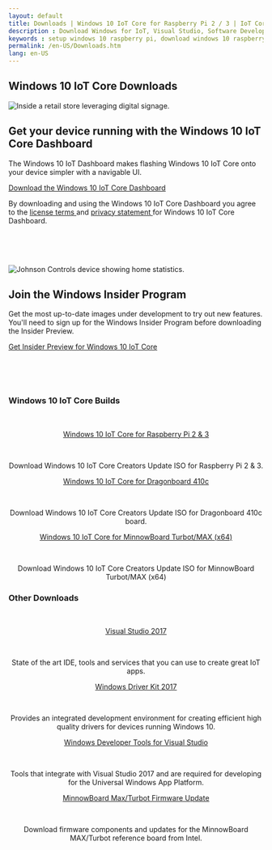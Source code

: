 ```yaml
---
layout: default
title: Downloads | Windows 10 IoT Core for Raspberry Pi 2 / 3 | IoT Core Dashboard
description : Download Windows for IoT, Visual Studio, Software Development Kits or any of the other tools available on this page to get started developing for the Internet of Things today! 
keywords : setup windows 10 raspberry pi, download windows 10 raspberry pi 2, download windows 10 raspberry pi 3, setup windows 10 dragonboard, setup windows 10 minnowboard max, windows 10 developer program, windows 10 iot core, internet of things, iot, download windows 10 iot core 
permalink: /en-US/Downloads.htm
lang: en-US
---
```


<section>
    <div data-grid="col-12" class="x-type-center m-content-placement">
        <div id="heading">
            <h1 class="c-heading-1">Windows 10 IoT Core Downloads</h1>
            <!--<p class="c-subheading-1">The operating system built for your Internet of Things</p>-->
        </div>
    </div>
</section>

<section class="m-feature f-align-left">
    <picture>
        <source srcset="{{site.baseurl}}/Resources/images/Homepage/MARKETING-800x450.jpg" media="(min-width: 1400px)">
        <source srcset="{{site.baseurl}}/Resources/images/Homepage/MARKETING-630x472.jpg" media="(min-width: 1084px)">
        <source srcset="{{site.baseurl}}/Resources/images/Homepage/MARKETING-542x406.jpg" media="(min-width: 768px)">
        <source srcset="{{site.baseurl}}/Resources/images/Homepage/MARKETING-767x288.jpg" media="(min-width: 540px)">
        <source srcset="{{site.baseurl}}/Resources/images/Homepage/MARKETING-539x201.jpg" media="(min-width:0)">
        <img srcset="{{site.baseurl}}/Resources/images/Homepage/MARKETING-630x472.jpg" src="{{site.baseurl}}/Resources/images/Homepage/MARKETING-630x472.jpg" alt="Inside a retail store leveraging digital signage.">
    </picture>
    <div>
        <h2 class="c-heading">Get your device running with the Windows 10 IoT Core Dashboard</h2>
        <p class="c-paragraph">The Windows 10 IoT Dashboard makes flashing Windows 10 IoT Core onto your device simpler with a navigable UI. </p>
        <a href="http://go.microsoft.com/fwlink/?LinkID=708576" class="c-call-to-action c-glyph">
            <span>Download the Windows 10 IoT Core Dashboard</span>
        </a>
    <p>By downloading and using the Windows 10 IoT Core Dashboard you agree to the <a href="http://go.microsoft.com/fwlink/?LinkID=703960&amp;clcid=0x4809"> license terms </a> and <a href="http://go.microsoft.com/fwlink/?LinkId=521839"> privacy statement </a> for Windows 10 IoT Core Dashboard.</p>
    </div>
</section>
<!--end marketing page promo-->

<br><br><br>

<!--begin community page promo-->
<section class="m-feature f-align-right">
    <picture>
        <source srcset="{{site.baseurl}}/Resources/images/Homepage/COMMUNITY-800x450.jpg" media="(min-width: 1400px)">
        <source srcset="{{site.baseurl}}/Resources/images/Homepage/COMMUNITY-630x472.jpg" media="(min-width: 1084px)">
        <source srcset="{{site.baseurl}}/Resources/images/Homepage/COMMUNITY-542x406.jpg" media="(min-width: 768px)">
        <source srcset="{{site.baseurl}}/Resources/images/Homepage/COMMUNITY-767x288.jpg" media="(min-width: 540px)">
        <source srcset="{{site.baseurl}}/Resources/images/Homepage/COMMUNITY-539x201.jpg" media="(min-width:0)">
        <img srcset="{{site.baseurl}}/Resources/images/Homepage/COMMUNITY-630x472.jpg" src="{{site.baseurl}}/Resources/images/Homepage/COMMUNITY-630x472.jpg" alt="Johnson Controls device showing home statistics.">
    </picture>
    <div>
        <h2 class="c-heading">Join the Windows Insider Program</h2>
        <p class="c-paragraph">Get the most up-to-date images under development to try out new features. You'll need to sign up for the Windows Insider Program before downloading the Insider Preview.</p>
        <a href="http://go.microsoft.com/fwlink/?LinkId=733603" class="c-call-to-action c-glyph">
            <span>Get Insider Preview for Windows 10 IoT Core</span>
        </a>
    </div>
</section>

<br><br><br>

<!--begin blogs-->

<div data-grid="col-12">
    <h3 class="c-heading-3 x-type-center">Windows 10 IoT Core Builds</h3><br>
<div class="m-card-group f-channel">
    <div class="c-card f-single">
        <div class="c-card-content">
            <p class="c-heading-5" style="text-align: center"><a href="https://go.microsoft.com/fwlink/?LinkId=846058" target="_blank">Windows 10 IoT Core for Raspberry Pi 2 &amp; 3</p></a><br>
            <p style="text-align: center">Download Windows 10 IoT Core Creators Update ISO for Raspberry Pi 2 &amp; 3.</p>
        </div>
    </div>
    <div class="c-card f-single">
        <div class="c-card-content">
            <p class="c-heading-5" style="text-align: center"><a href="https://go.microsoft.com/fwlink/?LinkId=846059" target="_blank">Windows 10 IoT Core for Dragonboard 410c</p></a><br>
            <p style="text-align: center">Download Windows 10 IoT Core Creators Update ISO for Dragonboard 410c board.</p>
        </div>
    </div>
    <div class="c-card f-single">
        <div class="c-card-content">
            <p class="c-heading-5" style="text-align: center"><a href="https://go.microsoft.com/fwlink/?linkid=846057" target="_blank">Windows 10 IoT Core for MinnowBoard Turbot/MAX (x64)</p></a><br>
            <p style="text-align: center">Download Windows 10 IoT Core Creators Update ISO for MinnowBoard Turbot/MAX (x64)</p>
        </div>
    </div>
</div>
</div>
<!--end blogs-->

<!--
<div class="row">
  <div class="col-xs-24">
    <section class="section">
      <div class="section-header">
        <h3 class="section-title">Windows 10 IoT Core Builds</h3>
      </div>
      <div class="section-body">
        <div class="row">
          <div class="col-md-6">
                <a class="downloadLink win-color-fg-primary" href="https://go.microsoft.com/fwlink/?LinkId=846058">
                <h3>Windows 10 IoT Core for Raspberry Pi 2 &amp; 3</h3></a>
                <p>Download Windows 10 IoT Core Creators Update ISO for Raspberry Pi 2 &amp; 3.</p>
                <a href="https://go.microsoft.com/fwlink/?LinkId=846058" class="downloadLink"><span>Download</span></a>       
          </div>
          <div class="col-md-6">
            <a class="downloadLink win-color-fg-primary" href="https://go.microsoft.com/fwlink/?LinkId=846059">
                <h3>Windows 10 IoT Core for Dragonboard 410c</h3></a>
                <p>Download Windows 10 IoT Core Creators Update ISO for Dragonboard 410c board.</p>
                <a href="https://go.microsoft.com/fwlink/?LinkId=846059" class="downloadLink"><span>Download</span></a>   
          </div>
          <div class="col-md-6">
               <a class="downloadLink win-color-fg-primary" href="https://go.microsoft.com/fwlink/?linkid=846057">
                <h3>Windows 10 IoT Core for MinnowBoard Turbot/MAX (x64)</h3></a>
                <p>Download Windows 10 IoT Core Creators Update ISO for MinnowBoard Turbot/MAX (x64)</p>
                <a href="https://go.microsoft.com/fwlink/?linkid=846057" class="downloadLink"><span>Download</span></a>   
          </div>
        </div>
      </div>
    </section>
  </div>
</div>
-->

<!--begin blogs-->
<div data-grid="col-12">
    <h3 class="c-heading-3 x-type-center">Other Downloads</h3><br>
<div class="m-card-group f-channel">
    <div class="c-card f-single">
        <div class="c-card-content">
            <p class="c-heading-5" style="text-align: center"><a href="https://www.visualstudio.com/downloads/" target="_blank">Visual Studio 2017</p></a><br>
            <p style="text-align: center">State of the art IDE, tools and services that you can use to create great IoT apps.</p>
        </div>
    </div>
    <div class="c-card f-single">
        <div class="c-card-content">
            <p class="c-heading-5" style="text-align: center"><a href="https://msdn.microsoft.com/en-US/windows/hardware/hh852365.aspx" target="_blank">Windows Driver Kit 2017</p></a><br>
            <p style="text-align: center">Provides an integrated development environment for creating efficient high quality drivers for devices running Windows 10.</p>
        </div>
    </div>
    <div class="c-card f-single">
        <div class="c-card-content">
            <p class="c-heading-5" style="text-align: center"><a href="https://dev.windows.com/en-us/downloads" target="_blank">Windows Developer Tools for Visual Studio</p></a><br>
            <p style="text-align: center">Tools that integrate with Visual Studio 2017 and are required for developing for the Universal Windows App Platform.</p>
        </div>
    </div>
    <div class="c-card f-single">
        <div class="c-card-content">
            <p class="c-heading-5" style="text-align: center"><a href="http://firmware.intel.com/projects/minnowboard-max" target="_blank">MinnowBoard Max/Turbot Firmware Update</p></a><br>
            <p style="text-align: center">Download firmware components and updates for the MinnowBoard MAX/Turbot reference board from Intel.</p>
        </div>
    </div>

</div>
</div>
<!--end blogs-->


<!--
<div class="row">
  <div class="col-xs-24">
    <section class="section">
      <div class="section-header">
        <h3 class="section-title">Other Downloads</h3>
      </div>
      <div class="section-body">
        <div class="row">
          <div class="col-md-6">
            <h3>Firmware Update</h3>
            <p>Download firmware components and updates for the MinnowBoard MAX reference board from Intel.</p>
            <a href="http://firmware.intel.com/projects/minnowboard-max" target="_blank">Learn More</a>
          </div>
          <div class="col-md-6">
            <h3>Visual Studio 2017</h3>
            <p>State of the art IDE, tools and services that you can use to create great IoT apps.</p>
            <a href="https://www.visualstudio.com/downloads/" target="_blank">Learn More</a>
          </div>
          <div class="col-md-6">
            <h3>Windows Driver Kit 2017</h3>
            <p>Provides an integrated development environment for creating efficient high quality drivers for devices running Windows 10.</p>
            <a href="https://msdn.microsoft.com/en-US/windows/hardware/hh852365.aspx" target="_blank">Learn More</a>
          </div>
          <div class="col-md-6">
            <h3>Windows Developer Tools for Visual Studio</h3>
            <p>Tools that integrate with Visual Studio 2017 and are required for developing for the Universal Windows App Platform.</p>
            <a href="https://dev.windows.com/en-us/downloads" target="_blank">Learn More</a>
          </div>
        </div>
      </div>
    </section>
  </div>
</div>
-->

<section>
    <div class="pad-thin x-type-center m-content-placement" data-grid="col-12">
    </div>
</section>

<!--<style>
  a.downloadLink:hover, a.downloadLink:hover h3  {
    color: #0067B7;
  }
</style> 

<section class="section">
  <header class="page-title-header remove-top-margin">
    <h1 class="page-title">Windows IoT Core Downloads and Tools</h1>
    <h2 class="page-subtitle">
      Get the tools you need to build with Windows 10 IoT Core
    </h2>
    <p>
      For new users, make sure to check out the <a href="{{site.baseurl}}/{{page.lang}}/GetStarted">Get Started</a> section.
    </p>
  </header>
</section>

<div class="row">
  <div class="col-xs-24">
    <section class="section">
      <div class="section-header">
        <h3 class="section-title">Essentials</h3>
      </div>
      <div class="section-body">
        <div class="col-md-12 col-xs-24" style="padding-right: 0px; padding-left: 0px;">
          <p><strong>Download Windows 10 IoT Core</strong><br/>
          The IoT Dashboard is an essential tool for users to get started with Windows 10 IoT Core.</p> 
          <p>If you are planning to ship your device for commercial use, for optimal security, you must ship with a custom FFU. To learn more, refer to our <a href="https://docs.microsoft.com/en-us/windows-hardware/manufacture/iot/iot-core-manufacturing-guide" target="_blank">IoT Core Manufacturing Guide</a>.</p>
          <a class="btn btn-primary" href="http://go.microsoft.com/fwlink/?LinkID=708576"> Get Windows 10 IoT Core Dashboard </a><br><br>
          <p><span class="win-color-fg-secondary">By downloading and using the Windows 10 IoT Core Dashboard you agree to the <a href="http://go.microsoft.com/fwlink/?LinkID=703960&amp;clcid=0x4809"> license terms </a> and <a href="http://go.microsoft.com/fwlink/?LinkId=521839"> privacy statement </a> for Windows 10 IoT Core Dashboard.</span></p>
          <p><a href="/content/en-US/Docs/ReleaseNotesRTM"> Release notes </a></p>
        </div>
        <div class="col-md-12 col-xs-24">
          <img class="img-responsive" alt="iot core dashboard" src="{{site.baseurl}}/Resources/images/IotDashboard/IoTDashboard_WelcomePage.PNG" />
        </div>
      </div>
    </section>
  </div>
</div>
<br />
<div class="row">
  <div class="col-xs-24">
    <section class="section">
      <div class="section-header">
        <h3 class="section-title">IoT Core ISO</h3>
      </div>
      <div class="section-body">
        <div class="row">
          <div class="col-md-6">
                <a class="downloadLink win-color-fg-primary" href="https://go.microsoft.com/fwlink/?LinkId=846058" >
                <h3>Windows 10 IoT Core for Raspberry Pi 2 &amp; 3</h3></a>
                <p>Download Windows 10 IoT Core Creators Update ISO for Raspberry Pi 2 &amp; 3.</p>
                <a href="https://go.microsoft.com/fwlink/?LinkId=846058" class="downloadLink"><span>Download</span></a>       
          </div>
          <div class="col-md-6">
            <a class="downloadLink win-color-fg-primary" href="https://go.microsoft.com/fwlink/?LinkId=846059">
                <h3>Windows 10 IoT Core for Dragonboard 410c</h3></a>
                <p>Download Windows 10 IoT Core Creators Update ISO for Dragonboard 410c board.</p>
                <a href="https://go.microsoft.com/fwlink/?LinkId=846059" class="downloadLink"><span>Download</span></a>   
          </div>
          <div class="col-md-6">
               <a class="downloadLink win-color-fg-primary" href="https://go.microsoft.com/fwlink/?linkid=846057">
                <h3>Windows 10 IoT Core for MinnowBoard Turbot/MAX (x64)</h3></a>
                <p>Download Windows 10 IoT Core Creators Update ISO for MinnowBoard Turbot/MAX (x64)</p>
                <a href="https://go.microsoft.com/fwlink/?linkid=846057" class="downloadLink"><span>Download</span></a>   
          </div>
        </div>
      </div>
    </section>
  </div>
</div>
<div class="row">
  <div class="col-xs-24">
    <section class="section">
      <div class="section-header">
        <h3 class="section-title">Insider Preview</h3>
      </div>
      <div class="section-body">
        <div class="col-md-12 col-xs-24" style="padding-right: 0px; padding-left: 0px;">
          <p>The most recent image under development.<br/>
          Requires signing up to the Windows Insider Program and the Windows 10 IoT Core Dashboard.</p>
          <p><a href="http://go.microsoft.com/fwlink/?LinkId=733603" class="btn btn-primary"> Get Windows 10 IoT Core Insider Preview </a></p>
        </div>
        <div class="col-md-12 col-xs-24">
          <p><a href="http://windows.microsoft.com/en-US/windows-live/sign-in-what-is-microsoft-account">What is a Microsoft Account?</a></p>
          <p><a href="https://insider.windows.com/">What is the Windows Insider Program?</a></p>
          <p><a href="{{site.baseurl}}/{{page.lang}}/Docs/ReleaseNotesInsiderPreview">Release Notes</a></p>
        </div>
      </div>
    </section>
  </div>
</div>
<br />
<div class="row">
  <div class="col-xs-24">
    <section class="section">
      <div class="section-header">
        <h3 class="section-title">For OEM's and professional builders</h3>
      </div>
      <div class="section-body">
        <p>For OEM's and professional builders who are looking to commercialize, follow the <a href="http://go.microsoft.com/fwlink/?LinkId=708649" target="_blank">IoT Core commercialization guide</a> to get all of the relevant information.</p>
        <p><strong>Note:</strong> If you're looking to prototype, start with the <strong>IoT Dashboard</strong> above</p>
      </div>
    </section>
  </div>
</div>
<div class="row">
  <div class="col-xs-24">
    <section class="section">
      <div class="section-header">
        <h3 class="section-title">Other Downloads</h3>
      </div>
      <div class="section-body">
        <div class="row">
          <div class="col-md-6">
            <h3>Firmware Update</h3>
            <p>Download firmware components and updates for the MinnowBoard MAX reference board from Intel.</p>
            <a href="http://firmware.intel.com/projects/minnowboard-max" target="_blank">Learn More</a>
          </div>
          <div class="col-md-6">
            <h3>Visual Studio 2017</h3>
            <p>State of the art IDE, tools and services that you can use to create great IoT apps.</p>
            <a href="https://www.visualstudio.com/downloads/" target="_blank">Learn More</a>
          </div>
          <div class="col-md-6">
            <h3>Windows Driver Kit 2017</h3>
            <p>Provides an integrated development environment for creating efficient high quality drivers for devices running Windows 10.</p>
            <a href="https://msdn.microsoft.com/en-US/windows/hardware/hh852365.aspx" target="_blank">Learn More</a>
          </div>
          <div class="col-md-6">
            <h3>Windows Developer Tools for Visual Studio</h3>
            <p>Tools that integrate with Visual Studio 2017 and are required for developing for the Universal Windows App Platform.</p>
            <a href="https://dev.windows.com/en-us/downloads" target="_blank">Learn More</a>
          </div>
        </div>
        <div class="row">  
          <div class="col-md-6">
            <h3>NTVS Bundle VS 2017</h3>
            <p>Contains NTVS (Node.js Tools for Visual Studio) and an extension to support running Node.js on Windows 10 IoT Core.</p>
            <a href="https://github.com/ms-iot/ntvsiot/releases" target="_blank">Learn More</a>
          </div>
          <div class="col-md-6">
            <h3>PTVS</h3>
            <p>PTVS (Python Tools for Visual Studio) includes an extension to support running Python on Windows 10 IoT Core.</p>
            <a href="https://github.com/ms-iot/python/releases/tag/v1.5Alpha" target="_blank">Learn More</a>
          </div>
        </div>
      </div>
    </section>
  </div>
</div>-->


